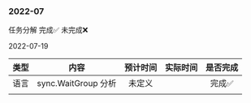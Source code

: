 ### 2022-07

任务分解 完成✅ 未完成❌

2022-07-19

| 类型 |        内容         | 预计时间 | 实际时间 | 是否完成 |
| :--: | :-----------------: | :------: | :------: | :------: |
| 语言 | sync.WaitGroup 分析 |  未定义  |          |  完成✅   |
|      |                     |          |          |          |